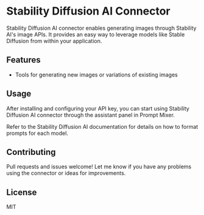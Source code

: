 # Stability Diffusion AI Connector

Stability Diffusion AI connector enables generating images through Stability AI's image APIs. It provides an easy way to leverage models like Stable Diffusion from within your application.

## Features

- Tools for generating new images or variations of existing images

## Usage

After installing and configuring your API key, you can start using Stability Diffusion AI connector through the assistant panel in Prompt Mixer.

Refer to the Stability Diffusion AI documentation for details on how to format prompts for each model.

## Contributing

Pull requests and issues welcome! Let me know if you have any problems using the connector or ideas for improvements.

## License

MIT
